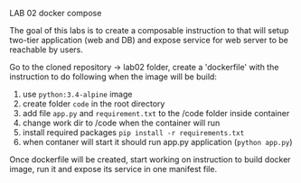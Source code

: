 LAB 02 docker compose

The goal of this labs is to create a composable instruction to that will setup two-tier application (web and DB) and expose service for web server to be reachable by users.

Go to the cloned repository -> lab02 folder, create a 'dockerfile' with the instruction to do following when the image will be build:

1. use `python:3.4-alpine` image
2. create folder `code` in the root directory
3. add file `app.py` and `requirement.txt` to the /code folder inside container
4. change work dir to /code when the container will run
5. install required packages `pip install -r requirements.txt`
6. when contaner will start it should run app.py application (`python app.py`)

Once dockerfile will be created, start working on instruction to build docker image, run it and expose its service in one manifest file. 